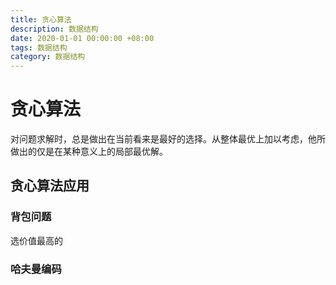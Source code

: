 ```yaml
---
title: 贪心算法
description: 数据结构
date: 2020-01-01 00:00:00 +08:00
tags: 数据结构
category: 数据结构
---
```


# 贪心算法

对问题求解时，总是做出在当前看来是最好的选择。从整体最优上加以考虑，他所做出的仅是在某种意义上的局部最优解。
## 贪心算法应用

### 背包问题
选价值最高的


### 哈夫曼编码